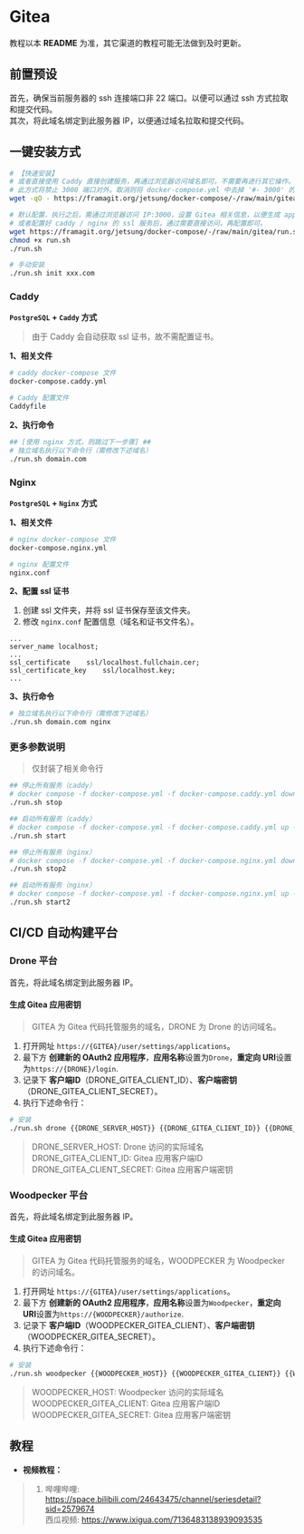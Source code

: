 # Gitea

教程以本 **README** 为准，其它渠道的教程可能无法做到及时更新。

## 前置预设
首先，确保当前服务器的 ssh 连接端口非 22 端口。以便可以通过 ssh 方式拉取和提交代码。   
其次，将此域名绑定到此服务器 IP，以便通过域名拉取和提交代码。

## 一键安装方式
```bash
# 【快速安装】
# 或者直接使用 Caddy 直接创建服务，再通过浏览器访问域名即可。不需要再进行其它操作。   
# 此方式将禁止 3000 端口对外。取消则将 docker-compose.yml 中去掉 '#- 3000' 的注释即可。
wget -qO - https://framagit.org/jetsung/docker-compose/-/raw/main/gitea/run.sh | bash -s init xxx.com

# 默认配置，执行之后，需通过浏览器访问 IP:3000，设置 Gitea 相关信息，以便生成 app.ini 配置文件。
# 或者配置好 caddy / nginx 的 ssl 服务后，通过需要直接访问，再配置即可。
wget https://framagit.org/jetsung/docker-compose/-/raw/main/gitea/run.sh
chmod +x run.sh
./run.sh

# 手动安装
./run.sh init xxx.com
```

### Caddy 
**`PostgreSQL` + `Caddy` 方式**
> 由于 Caddy 会自动获取 ssl 证书，故不需配置证书。   

**1、相关文件**   
```bash
# caddy docker-compose 文件
docker-compose.caddy.yml

# Caddy 配置文件
Caddyfile
```

**2、执行命令**  
```bash
## [使用 nginx 方式，则跳过下一步骤] ##
# 独立域名执行以下命令行（需修改下述域名）
./run.sh domain.com
```

### Nginx   
**`PostgreSQL` + `Nginx` 方式**

**1、相关文件**   
```bash
# nginx docker-compose 文件
docker-compose.nginx.yml

# nginx 配置文件
nginx.conf
```

**2、配置 ssl 证书**   
1. 创建 ssl 文件夹，并将 ssl 证书保存至该文件夹。   
2. 修改 `nginx.conf` 配置信息（域名和证书文件名）。 
```
...   
server_name localhost;   
...   
ssl_certificate    ssl/localhost.fullchain.cer;   
ssl_certificate_key    ssl/localhost.key;   
...
```
**3、执行命令**  
```bash
# 独立域名执行以下命令行（需修改下述域名）
./run.sh domain.com nginx
```

### 更多参数说明
> 仅封装了相关命令行

```bash
## 停止所有服务（caddy）
# docker compose -f docker-compose.yml -f docker-compose.caddy.yml down
./run.sh stop 

## 启动所有服务（caddy）
# docker compose -f docker-compose.yml -f docker-compose.caddy.yml up -d
./run.sh start

## 停止所有服务（nginx）
# docker compose -f docker-compose.yml -f docker-compose.nginx.yml down
./run.sh stop2

## 启动所有服务（nginx）
# docker compose -f docker-compose.yml -f docker-compose.nginx.yml up -d
./run.sh start2
```

## CI/CD 自动构建平台

### Drone 平台
首先，将此域名绑定到此服务器 IP。

#### 生成 Gitea 应用密钥
> GITEA 为 Gitea 代码托管服务的域名，DRONE 为 Drone 的访问域名。

1. 打开网址 `https://{GITEA}/user/settings/applications`。
2. 最下方 **创建新的 OAuth2 应用程序**，**应用名称**设置为`Drone`，**重定向 URI**设置为`https://{DRONE}/login`.
3. 记录下 **客户端ID**（DRONE_GITEA_CLIENT_ID）、**客户端密钥**（DRONE_GITEA_CLIENT_SECRET）。
4. 执行下述命令行：
```bash
# 安装
./run.sh drone {{DRONE_SERVER_HOST}} {{DRONE_GITEA_CLIENT_ID}} {{DRONE_GITEA_CLIENT_SECRET}}
```
> DRONE_SERVER_HOST: Drone 访问的实际域名   
> DRONE_GITEA_CLIENT_ID: Gitea 应用客户端ID   
> DRONE_GITEA_CLIENT_SECRET: Gitea 应用客户端密钥

### Woodpecker 平台
首先，将此域名绑定到此服务器 IP。

#### 生成 Gitea 应用密钥
> GITEA 为 Gitea 代码托管服务的域名，WOODPECKER 为 Woodpecker 的访问域名。

1. 打开网址 `https://{GITEA}/user/settings/applications`。
2. 最下方 **创建新的 OAuth2 应用程序**，**应用名称**设置为`Woodpecker`，**重定向 URI**设置为`https://{WOODPECKER}/authorize`.
3. 记录下 **客户端ID**（WOODPECKER_GITEA_CLIENT）、**客户端密钥**（WOODPECKER_GITEA_SECRET）。
4. 执行下述命令行：
```bash
# 安装
./run.sh woodpecker {{WOODPECKER_HOST}} {{WOODPECKER_GITEA_CLIENT}} {{WOODPECKER_GITEA_SECRET}}
```
> WOODPECKER_HOST: Woodpecker 访问的实际域名   
> WOODPECKER_GITEA_CLIENT: Gitea 应用客户端ID   
> WOODPECKER_GITEA_SECRET: Gitea 应用客户端密钥

## 教程
- **视频教程：**
> 1. 哔哩哔哩: https://space.bilibili.com/24643475/channel/seriesdetail?sid=2579674   
> 西瓜视频: https://www.ixigua.com/7136483138939093535

